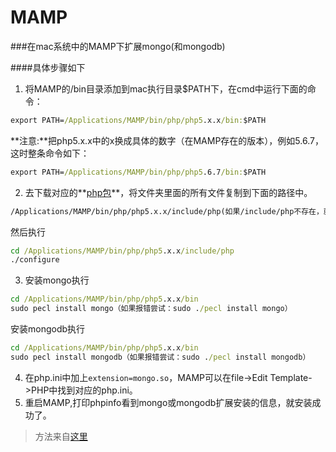 # MAMP

###在mac系统中的MAMP下扩展mongo(和mongodb)

####具体步骤如下
1. 将MAMP的/bin目录添加到mac执行目录$PATH下，在cmd中运行下面的命令：
```cmd
export PATH=/Applications/MAMP/bin/php/php5.x.x/bin:$PATH
```
 **注意:**把php5.x.x中的x换成具体的数字（在MAMP存在的版本），例如5.6.7，这时整条命令如下：

 ```cmd
export PATH=/Applications/MAMP/bin/php/php5.6.7/bin:$PATH
```

2. 去下载对应的**[php包](http://www.php.net/downloads.php )**，将文件夹里面的所有文件复制到下面的路径中。
  ```cmd
  /Applications/MAMP/bin/php/php5.x.x/include/php(如果/include/php不存在，就手动创建include和php文件夹)
  ```
  然后执行
  ```cmd
  cd /Applications/MAMP/bin/php/php5.x.x/include/php
  ./configure
  ```
  
3. 安装mongo执行
 ```cmd
cd /Applications/MAMP/bin/php/php5.x.x/bin
sudo pecl install mongo（如果报错尝试：sudo ./pecl install mongo）
```
安装mongodb执行
 ```cmd
cd /Applications/MAMP/bin/php/php5.x.x/bin
sudo pecl install mongodb（如果报错尝试：sudo ./pecl install mongodb）
```

4. 在php.ini中加上`extension=mongo.so`，MAMP可以在file->Edit Template->PHP中找到对应的php.ini。
5. 重启MAMP,打印phpinfo看到mongo或mongodb扩展安装的信息，就安装成功了。


> 方法来自[这里](http://lukepeters.me/blog/setting-up-mongodb-with-php-and-mamp)


